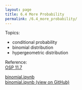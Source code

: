 ```yaml
---
layout: page
title: 6.4 More Probability
permalink: /6.4_more_probability/
---
```


Topics: 
- conditional probability
- binomial distribution
- hypergeometric distribution

Reference:  
[OSP 11.7](https://openstax.org/books/precalculus/pages/11-7-probability)  


[binomial.ipynb](binomial.ipynb)  
[binomial.ipynb (view on GitHub)](https://github.com/dkessner/PCHA/blob/main/6.4_more_probability/binomial.ipynb)

